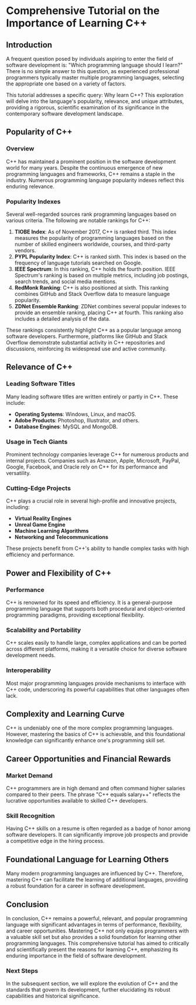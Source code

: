 
# Comprehensive Tutorial on the Importance of Learning C++

## Introduction

A frequent question posed by individuals aspiring to enter the field of software development is: "Which programming language should I learn?" There is no simple answer to this question, as experienced professional programmers typically master multiple programming languages, selecting the appropriate one based on a variety of factors.

This tutorial addresses a specific query: Why learn C++? This exploration will delve into the language's popularity, relevance, and unique attributes, providing a rigorous, scientific examination of its significance in the contemporary software development landscape.

## Popularity of C++

### Overview

C++ has maintained a prominent position in the software development world for many years. Despite the continuous emergence of new programming languages and frameworks, C++ remains a staple in the industry. Numerous programming language popularity indexes reflect this enduring relevance.

### Popularity Indexes

Several well-regarded sources rank programming languages based on various criteria. The following are notable rankings for C++:

1. **TIOBE Index**: As of November 2017, C++ is ranked third. This index measures the popularity of programming languages based on the number of skilled engineers worldwide, courses, and third-party vendors.
2. **PYPL Popularity Index**: C++ is ranked sixth. This index is based on the frequency of language tutorials searched on Google.
3. **IEEE Spectrum**: In this ranking, C++ holds the fourth position. IEEE Spectrum's ranking is based on multiple metrics, including job postings, search trends, and social media mentions.
4. **RedMonk Ranking**: C++ is also positioned at sixth. This ranking combines GitHub and Stack Overflow data to measure language popularity.
5. **ZDNet Ensemble Ranking**: ZDNet combines several popular indexes to provide an ensemble ranking, placing C++ at fourth. This ranking also includes a detailed analysis of the data.

These rankings consistently highlight C++ as a popular language among software developers. Furthermore, platforms like GitHub and Stack Overflow demonstrate substantial activity in C++ repositories and discussions, reinforcing its widespread use and active community.

## Relevance of C++

### Leading Software Titles

Many leading software titles are written entirely or partly in C++. These include:

- **Operating Systems**: Windows, Linux, and macOS.
- **Adobe Products**: Photoshop, Illustrator, and others.
- **Database Engines**: MySQL and MongoDB.

### Usage in Tech Giants

Prominent technology companies leverage C++ for numerous products and internal projects. Companies such as Amazon, Apple, Microsoft, PayPal, Google, Facebook, and Oracle rely on C++ for its performance and versatility.

### Cutting-Edge Projects

C++ plays a crucial role in several high-profile and innovative projects, including:

- **Virtual Reality Engines**
- **Unreal Game Engine**
- **Machine Learning Algorithms**
- **Networking and Telecommunications**

These projects benefit from C++'s ability to handle complex tasks with high efficiency and performance.

## Power and Flexibility of C++

### Performance

C++ is renowned for its speed and efficiency. It is a general-purpose programming language that supports both procedural and object-oriented programming paradigms, providing exceptional flexibility.

### Scalability and Portability

C++ scales easily to handle large, complex applications and can be ported across different platforms, making it a versatile choice for diverse software development needs.

### Interoperability

Most major programming languages provide mechanisms to interface with C++ code, underscoring its powerful capabilities that other languages often lack.

## Complexity and Learning Curve

C++ is undeniably one of the more complex programming languages. However, mastering the basics of C++ is achievable, and this foundational knowledge can significantly enhance one's programming skill set.

## Career Opportunities and Financial Rewards

### Market Demand

C++ programmers are in high demand and often command higher salaries compared to their peers. The phrase "C++ equals salary++" reflects the lucrative opportunities available to skilled C++ developers.

### Skill Recognition

Having C++ skills on a resume is often regarded as a badge of honor among software developers. It can significantly improve job prospects and provide a competitive edge in the hiring process.

## Foundational Language for Learning Others

Many modern programming languages are influenced by C++. Therefore, mastering C++ can facilitate the learning of additional languages, providing a robust foundation for a career in software development.

## Conclusion

In conclusion, C++ remains a powerful, relevant, and popular programming language with significant advantages in terms of performance, flexibility, and career opportunities. Mastering C++ not only equips programmers with a valuable skill set but also provides a solid foundation for learning other programming languages. This comprehensive tutorial has aimed to critically and scientifically present the reasons for learning C++, emphasizing its enduring importance in the field of software development.

### Next Steps

In the subsequent section, we will explore the evolution of C++ and the standards that govern its development, further elucidating its robust capabilities and historical significance.
